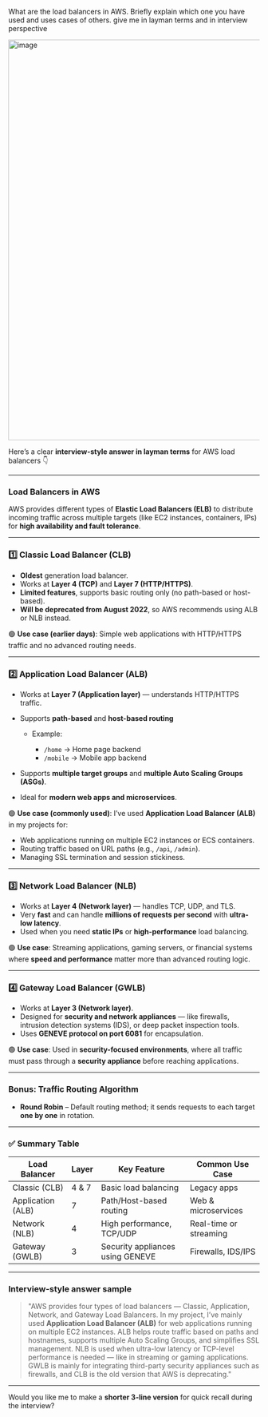 What are the load balancers in AWS. Briefly explain which one you have used and uses cases of others. give me in layman terms and in interview perspective


<img width="1913" height="802" alt="image" src="https://github.com/user-attachments/assets/77e207f7-a104-431e-bdf4-44314803b4cb" />


Here’s a clear **interview-style answer in layman terms** for AWS load balancers 👇

---

### **Load Balancers in AWS**

AWS provides different types of **Elastic Load Balancers (ELB)** to distribute incoming traffic across multiple targets (like EC2 instances, containers, IPs) for **high availability and fault tolerance**.

---

### **1️⃣ Classic Load Balancer (CLB)**

* **Oldest** generation load balancer.
* Works at **Layer 4 (TCP)** and **Layer 7 (HTTP/HTTPS)**.
* **Limited features**, supports basic routing only (no path-based or host-based).
* **Will be deprecated from August 2022**, so AWS recommends using ALB or NLB instead.

🟢 **Use case (earlier days)**: Simple web applications with HTTP/HTTPS traffic and no advanced routing needs.

---

### **2️⃣ Application Load Balancer (ALB)**

* Works at **Layer 7 (Application layer)** — understands HTTP/HTTPS traffic.
* Supports **path-based** and **host-based routing**

  * Example:

    * `/home` → Home page backend
    * `/mobile` → Mobile app backend
* Supports **multiple target groups** and **multiple Auto Scaling Groups (ASGs)**.
* Ideal for **modern web apps and microservices**.

🟢 **Use case (commonly used)**:
I’ve used **Application Load Balancer (ALB)** in my projects for:

* Web applications running on multiple EC2 instances or ECS containers.
* Routing traffic based on URL paths (e.g., `/api`, `/admin`).
* Managing SSL termination and session stickiness.

---

### **3️⃣ Network Load Balancer (NLB)**

* Works at **Layer 4 (Network layer)** — handles TCP, UDP, and TLS.
* Very **fast** and can handle **millions of requests per second** with **ultra-low latency**.
* Used when you need **static IPs** or **high-performance** load balancing.

🟢 **Use case**:
Streaming applications, gaming servers, or financial systems where **speed and performance** matter more than advanced routing logic.

---

### **4️⃣ Gateway Load Balancer (GWLB)**

* Works at **Layer 3 (Network layer)**.
* Designed for **security and network appliances** — like firewalls, intrusion detection systems (IDS), or deep packet inspection tools.
* Uses **GENEVE protocol on port 6081** for encapsulation.

🟢 **Use case**:
Used in **security-focused environments**, where all traffic must pass through a **security appliance** before reaching applications.

---

### **Bonus: Traffic Routing Algorithm**

* **Round Robin** – Default routing method; it sends requests to each target **one by one** in rotation.

---

### ✅ **Summary Table**

| Load Balancer     | Layer | Key Feature                      | Common Use Case        |
| ----------------- | ----- | -------------------------------- | ---------------------- |
| Classic (CLB)     | 4 & 7 | Basic load balancing             | Legacy apps            |
| Application (ALB) | 7     | Path/Host-based routing          | Web & microservices    |
| Network (NLB)     | 4     | High performance, TCP/UDP        | Real-time or streaming |
| Gateway (GWLB)    | 3     | Security appliances using GENEVE | Firewalls, IDS/IPS     |

---

### **Interview-style answer sample**

> "AWS provides four types of load balancers — Classic, Application, Network, and Gateway Load Balancers.
> In my project, I’ve mainly used **Application Load Balancer (ALB)** for web applications running on multiple EC2 instances. ALB helps route traffic based on paths and hostnames, supports multiple Auto Scaling Groups, and simplifies SSL management.
> NLB is used when ultra-low latency or TCP-level performance is needed — like in streaming or gaming applications.
> GWLB is mainly for integrating third-party security appliances such as firewalls, and CLB is the old version that AWS is deprecating."

---

Would you like me to make a **shorter 3-line version** for quick recall during the interview?
